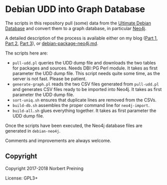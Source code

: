 Debian UDD into Graph Database
==============================

The scripts in this repository pull (some) data from the
[Ultimate Debian Database](https://wiki.debian.org/UltimateDebianDatabase/)
and convert them to a graph database, in particular [Neo4j](https://neo4j.com/).

A detailed description of the process is available either on my blog
([Part 1](https://www.preining.info/blog/2018/04/analysing-debian-packages-with-neo4j-part-1-debian/),
[Part 2](https://www.preining.info/blog/2018/04/analysing-debian-packages-with-neo4j-part-2-udd-and-graph-db-schema/),
[Part 3](https://www.preining.info/blog/2018/05/analysing-debian-packages-with-neo4j-part-3-getting-data-from-udd-into-neo4j/)),
or [debian-package-neo4j.md](debian-package-neo4j.md).

The scripts here are:
- `pull-udd.pl` queries the UDD dump file and downloads the two tables for packages
and sources. Needs DBI::PG Perl module. It takes as first parameter the UDD
dump file. This script needs quite some time, as the server is not fast.
Please be patient.
- `generate-graph.pl` reads the two CSV files generated
from `pull-udd.pl` and generates CSV files ready to be imported into
Neo4j. It takes as first parameter the UDD dump file.
- `sort-uniq.sh` ensures that duplicate lines are removed from the CSVs.
- `build-db.sh` assembles the proper command line for `neo4j-import`.
- `build-all.sh` glues everything together. It takes as first parameter the UDD
dump file.

Once the scripts have been executed, the Neo4j database files are generated in
 `debian-neo4j`.

Comments and improvements are always welcome.

Copyright
---------
Copyright 2017-2018 Norbert Preining

License: GPL3+

